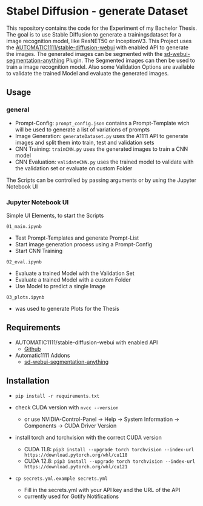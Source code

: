 # Stabel Diffusion - generate Dataset
This repository contains the code for the Experiment of my Bachelor Thesis. The goal is to use Stable Diffusion to generate a trainingsdataset for a image recognition model, like ResNET50 or InceptionV3.
This Project uses the [AUTOMATIC1111/stable-diffusion-webui](https://github.com/AUTOMATIC1111/stable-diffusion-webui) with enabled API to generate the images. The generated images can be segmented with the [sd-webui-segmentation-anything](https://github.com/continue-revolution/sd-webui-segment-anything) Plugin. The Segmented images can then be used to train a image recognition model. Also some Validation Options are available to validate the trained Model and evaluate the generated images.

## Usage
### general
- Prompt-Config: `prompt_config.json` contains a Prompt-Template wich will be used to generate a list of variations of prompts
- Image Generation: `generateDataset.py` uses the A1111 API to generate images and split them into train, test and validation sets
- CNN Training: `trainCNN.py` uses the generated images to train a CNN model
- CNN Evaluation: `validateCNN.py` uses the trained model to validate with the validation set or evaluate on custom Folder

The Scripts can be controlled by passing arguments or by using the Jupyter Notebook UI

### Jupyter Notebook UI
Simple UI Elements, to start the Scripts

`01_main.ipynb`
- Test Prompt-Templates and generate Prompt-List
- Start image generation process using a Prompt-Config
- Start CNN Training

`02_eval.ipynb`
- Evaluate a trained Model with the Validation Set
- Evaluate a trained Model with a custom Folder
- Use Model to predict a single Image

`03_plots.ipynb`
- was used to generate Plots for the Thesis


## Requirements
- AUTOMATIC1111/stable-diffusion-webui with enabled API
    - [Github](https://github.com/AUTOMATIC1111/stable-diffusion-webui)
- Automatic1111 Addons
    - [sd-webui-segmentation-anything](https://github.com/continue-revolution/sd-webui-segment-anything)
    
## Installation
- `pip install -r requirements.txt`
- check CUDA version with `nvcc --version`
   - or use NVIDIA-Control-Panel -> Help -> System Information -> Components -> CUDA Driver Version
- install torch and torchvision with the correct CUDA version
   - CUDA 11.8: `pip3 install --upgrade torch torchvision --index-url https://download.pytorch.org/whl/cu118`
   - CUDA 12.8: `pip3 install --upgrade torch torchvision --index-url https://download.pytorch.org/whl/cu121`


- `cp secrets.yml.example secrets.yml`
   - Fill in the secrets.yml with your API key and the URL of the API
   - currently used for Gotify Notifications

